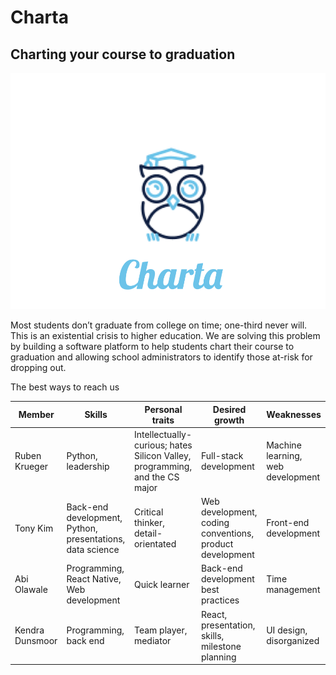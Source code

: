 # Charta
## Charting your course to graduation ##

![Charta logo](imgs/Logo.png "Logo")



Most students don’t graduate from college on time; one-third never will. This is an existential crisis to higher education. We are solving this problem by building a software platform to help students chart their course to graduation and allowing school administrators to identify those at-risk for dropping out. 


The best ways to reach us 





| Member  | Skills  | Personal traits  | Desired growth  | Weaknesses  |
|---|---|---|---|---|
| Ruben Krueger  |  Python, leadership |  Intellectually-curious; hates Silicon Valley, programming, and the CS major |  Full-stack development |  Machine learning, web development |
|Tony Kim   |  Back-end development, Python, presentations, data science | Critical thinker, detail-orientated  |  Web development, coding conventions, product development | Front-end development|
| Abi Olawale  | Programming, React Native, Web development  | Quick learner  |  Back-end development best practices | Time management  |
| Kendra Dunsmoor  | Programming, back end | Team player, mediator  | React, presentation, skills, milestone planning  | UI design, disorganized  |
